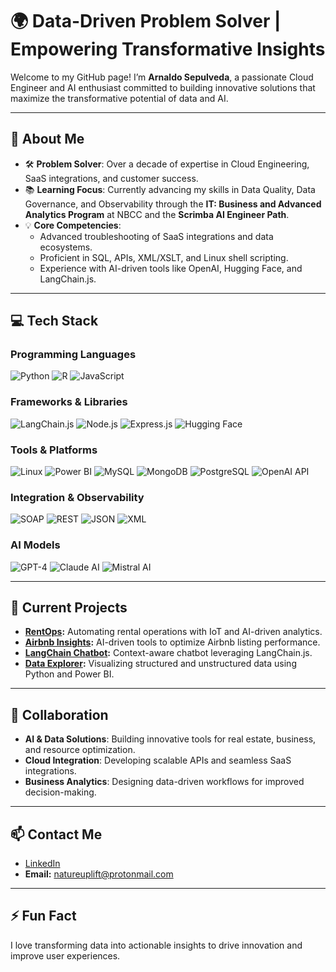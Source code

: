 # 🌍 Data-Driven Problem Solver | Empowering Transformative Insights
Welcome to my GitHub page! I’m **Arnaldo Sepulveda**, a passionate Cloud Engineer and AI enthusiast committed to building innovative solutions that maximize the transformative potential of data and AI.

---

## 👋 About Me
- 🛠 **Problem Solver**: Over a decade of expertise in Cloud Engineering, SaaS integrations, and customer success.
- 📚 **Learning Focus**: Currently advancing my skills in Data Quality, Data Governance, and Observability through the **IT: Business and Advanced Analytics Program** at NBCC and the **Scrimba AI Engineer Path**.
- 💡 **Core Competencies**:
  - Advanced troubleshooting of SaaS integrations and data ecosystems.
  - Proficient in SQL, APIs, XML/XSLT, and Linux shell scripting.
  - Experience with AI-driven tools like OpenAI, Hugging Face, and LangChain.js.

---

## 💻 Tech Stack

### Programming Languages
![Python](https://img.shields.io/badge/-Python-FFD43B?style=flat-square&logo=python&logoColor=blue)
![R](https://img.shields.io/badge/-R-276DC3?style=flat-square&logo=r&logoColor=white)
![JavaScript](https://img.shields.io/badge/-JavaScript-f7df1e?style=flat-square&logo=javascript&logoColor=black)
<!-- ![MATLAB](https://img.shields.io/badge/-MATLAB-0076A8?style=flat-square&logo=mathworks&logoColor=white) -->

### Frameworks & Libraries
![LangChain.js](https://img.shields.io/badge/-LangChain.js-3399FF?style=flat-square&logo=chain&logoColor=white)
![Node.js](https://img.shields.io/badge/-Node.js-339933?style=flat-square&logo=node.js&logoColor=white)
![Express.js](https://img.shields.io/badge/-Express.js-000000?style=flat-square&logo=express&logoColor=white)
![Hugging Face](https://img.shields.io/badge/-Hugging%20Face-FFD800?style=flat-square&logo=huggingface&logoColor=black)
<!-- ![Sequelize](https://img.shields.io/badge/-Sequelize-52B0E7?style=flat-square&logo=sequelize&logoColor=white) -->
<!-- ![Jest](https://img.shields.io/badge/-Jest-C21325?style=flat-square&logo=jest&logoColor=white) -->
<!-- ![React](https://img.shields.io/badge/-React-61DAFB?style=flat-square&logo=react&logoColor=black) -->
<!-- ![GraphQL](https://img.shields.io/badge/-GraphQL-E10098?style=flat-square&logo=graphql&logoColor=white) -->
<!-- ![Apollo Server](https://img.shields.io/badge/-Apollo%20Server-311C87?style=flat-square&logo=apollographql&logoColor=white) -->
<!-- ![TensorFlow](https://img.shields.io/badge/-TensorFlow-FF6F00?style=flat-square&logo=tensorflow&logoColor=white) -->

### Tools & Platforms
![Linux](https://img.shields.io/badge/-Linux-FCC624?style=flat-square&logo=linux&logoColor=black)
![Power BI](https://img.shields.io/badge/-Power%20BI-F2C811?style=flat-square&logo=powerbi&logoColor=black)
![MySQL](https://img.shields.io/badge/-MySQL-4479A1?style=flat-square&logo=mysql&logoColor=white)
![MongoDB](https://img.shields.io/badge/-MongoDB-47A248?style=flat-square&logo=mongodb&logoColor=white)
![PostgreSQL](https://img.shields.io/badge/-PostgreSQL-336791?style=flat-square&logo=postgresql&logoColor=white)
![OpenAI API](https://img.shields.io/badge/-OpenAI%20API-412991?style=flat-square&logo=openai&logoColor=white)
<!-- ![Excel](https://img.shields.io/badge/-Excel-217346?style=flat-square&logo=microsoft-excel&logoColor=white) -->
<!-- ![Netlify](https://img.shields.io/badge/-Netlify-00C7B7?style=flat-square&logo=netlify&logoColor=white) -->
<!-- ![Render](https://img.shields.io/badge/-Render-46E3B7?style=flat-square&logo=render&logoColor=white) -->
<!-- ![GitHub Gist](https://img.shields.io/badge/-GitHub%20Gist-181717?style=flat-square&logo=github&logoColor=white) -->
<!-- ![Firebase](https://img.shields.io/badge/-Firebase-FFCA28?style=flat-square&logo=firebase&logoColor=black) -->
<!-- ![Cloudflare](https://img.shields.io/badge/-Cloudflare-F48120?style=flat-square&logo=cloudflare&logoColor=white) -->

### Integration & Observability
![SOAP](https://img.shields.io/badge/-SOAP-0082C9?style=flat-square)
![REST](https://img.shields.io/badge/-REST-02569B?style=flat-square)
![JSON](https://img.shields.io/badge/-JSON-000000?style=flat-square)
![XML](https://img.shields.io/badge/-XML-8A2BE2?style=flat-square)

### AI Models
![GPT-4](https://img.shields.io/badge/-GPT--4-412991?style=flat-square&logo=openai&logoColor=white)
![Claude AI](https://img.shields.io/badge/-Claude%20AI-8A2BE2?style=flat-square&logo=OpenAI&logoColor=white)
![Mistral AI](https://img.shields.io/badge/-Mistral%20AI-0057E7?style=flat-square&logo=artstation&logoColor=white)
<!-- ![DALL-E](https://img.shields.io/badge/-DALL--E-FF4C00?style=flat-square&logo=openai&logoColor=white) -->

<!-- ### Databases -->
<!-- ### Deployment & Misc -->
<!-- ![PWA](https://img.shields.io/badge/-PWA-5A0FC8?style=flat-square&logo=pwa&logoColor=white) -->
<!-- ![MVC Architecture](https://img.shields.io/badge/-MVC%20Architecture-000000?style=flat-square) -->
<!-- ![Quill](https://img.shields.io/badge/-Quill-22B8CF?style=flat-square&logo=quill&logoColor=white) -->

---

## 🔨 Current Projects
- **[RentOps](https://github.com/solutions-for-realvalue/RentOps):** Automating rental operations with IoT and AI-driven analytics.
- **[Airbnb Insights](https://github.com/solutions-for-realvalue/Airbnb-Insights):** AI-driven tools to optimize Airbnb listing performance.
- **[LangChain Chatbot](https://github.com/solutions-for-realvalue/LangChain-Chatbot):** Context-aware chatbot leveraging LangChain.js.
- **[Data Explorer](https://github.com/solutions-for-realvalue/Data-Explorer):** Visualizing structured and unstructured data using Python and Power BI.
<!-- - **Data Governance Toolkit:** Tools for data profiling, data quality assessment, and governance. -->
<!-- - **APIs & Integrations Lab:** Experimenting with integration frameworks for SaaS systems. -->


---

## 🤝 Collaboration
- **AI & Data Solutions**: Building innovative tools for real estate, business, and resource optimization.
- **Cloud Integration**: Developing scalable APIs and seamless SaaS integrations.
- **Business Analytics**: Designing data-driven workflows for improved decision-making.

---

## 📫 Contact Me  
- [LinkedIn](https://www.linkedin.com/in/arnaldo-sepulveda)  
- **Email:** [natureuplift@protonmail.com](mailto:natureuplift@protonmail.com)  

---

## ⚡ Fun Fact
I love transforming data into actionable insights to drive innovation and improve user experiences.

